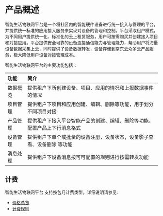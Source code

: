 # 产品概述

智能生活物联网平台是一个将社区内的智能硬件设备进行统一接入与管理的平台，并提供统一标准的应用接入服务来实现对设备的管理和控制。平台采取租户模式，为不同用户提供统一化、标准化的云上租赁服务，用户可按需购买并创建接入项目和对接应用。平台提供安全可靠的设备连接通信能力与管理能力，帮助用户将海量设备数据采集上云，同时提供了设备数据转发，设备存储到京东云众多云产品服务，极大降低用户设备对接管理成本。

智能生活物联网平台的主要功能包括：

|功能   | 简介    |
|:- |:-|
|数据概览 |提供租户下所创建设备、项目、应用的情况和上报数据事件的情况|
|项目管理 |提供租户下项目和应用创建、编辑、删除等功能，用于划分不同项目对接|
|产品管理 |提供租户下接入平台智能产品的创建、编辑、删除等功能，配置产品上下行消息格式|
|设备管理 |提供租户下单个或批量的设备注册，设备状态，设备影子查看、设备删除 等功能|
|消息处理 |提供租户下设备消息按可可配置的规则进行按需转发功能|




## 计费
智能生活物联网平台 支持按包月计费类型。详细说明请参见:
- [价格总览](../Pricing/Price-Overview.md)
- [计费规则](../Pricing/Billing-Rules.md) 
